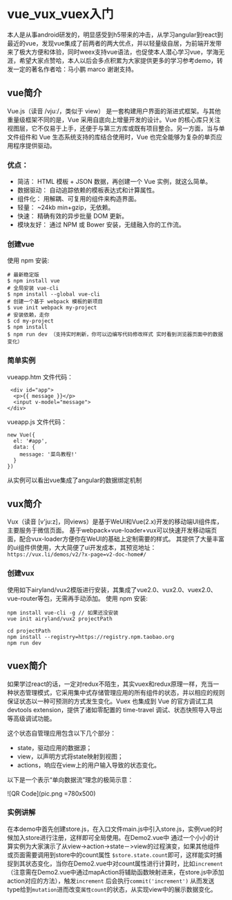 # vue_vux_vuex入门
本人是从事android研发的，明显感受到h5带来的冲击，从学习angular到react到最近的vue，发现vue集成了前两者的两大优点，并以轻量级自居，为前端开发带来了极大方便和体验，同时weex支持vue语法，也促使本人潜心学习vue，学海无涯，希望大家点赞哈，本人以后会多点积累为大家提供更多的学习参考demo，转发一定的著名作者哈：马小鹏 marco 谢谢支持。
## vue简介
Vue.js（读音 /vjuː/，类似于 view） 是一套构建用户界面的渐进式框架。与其他重量级框架不同的是，Vue 采用自底向上增量开发的设计。Vue 的核心库只关注视图层，它不仅易于上手，还便于与第三方库或既有项目整合。另一方面，当与单文件组件和 Vue 生态系统支持的库结合使用时，Vue 也完全能够为复杂的单页应用程序提供驱动。
### 优点：
* 简洁： HTML 模板 + JSON 数据，再创建一个 Vue 实例，就这么简单。
* 数据驱动： 自动追踪依赖的模板表达式和计算属性。
* 组件化： 用解耦、可复用的组件来构造界面。
* 轻量： ~24kb min+gzip，无依赖。
* 快速： 精确有效的异步批量 DOM 更新。
* 模块友好： 通过 NPM 或 Bower 安装，无缝融入你的工作流。

### 创建vue
使用 npm 安装:

```
# 最新稳定版
$ npm install vue
# 全局安装 vue-cli
$ npm install --global vue-cli
# 创建一个基于 webpack 模板的新项目
$ vue init webpack my-project
# 安装依赖，走你
$ cd my-project
$ npm install
$ npm run dev （支持实时刷新，你可以边编写代码修改样式 实时看到浏览器页面中的数据变化）
```
### 简单实例
vueapp.htm 文件代码：

```
 <div id="app">
  <p>{{ message }}</p>
  <input v-model="message">
</div>
```
vueapp.js 文件代码：

```
new Vue({
  el: '#app',
  data: {
    message: '菜鸟教程!'
  }
})
```
从实例可以看出vue集成了angular的数据绑定机制

## vux简介
Vux（读音 [v'ju:z]，同views）是基于WeUI和Vue(2.x)开发的移动端UI组件库，主要服务于微信页面。
基于webpack+vue-loader+vux可以快速开发移动端页面，配合vux-loader方便你在WeUI的基础上定制需要的样式。
其提供了大量丰富的ui组件供使用，大大简便了ui开发成本，其预览地址：`https://vux.li/demos/v2/?x-page=v2-doc-home#/`

### 创建vux
使用如下airyland/vux2模版进行安装，其集成了vue2.0、vux2.0、vuex2.0、vue-router等包，无需再手动添加。
使用 npm 安装:

```
npm install vue-cli -g // 如果还没安装
vue init airyland/vux2 projectPath

cd projectPath
npm install --registry=https://registry.npm.taobao.org
npm run dev
```
## vuex简介
如果学过react的话，一定对redux不陌生，其实vuex和redux原理一样，充当一种状态管理模式，它采用集中式存储管理应用的所有组件的状态，并以相应的规则保证状态以一种可预测的方式发生变化。Vuex 也集成到 Vue 的官方调试工具 devtools extension，提供了诸如零配置的 time-travel 调试、状态快照导入导出等高级调试功能。

这个状态自管理应用包含以下几个部分：

* state，驱动应用的数据源；
* view，以声明方式将state映射到视图；
* actions，响应在view上的用户输入导致的状态变化。

以下是一个表示“单向数据流”理念的极简示意：

 
![QR Code](pic.png =780x500)


### 实例讲解
在本demo中首先创建store.js，在入口文件main.js中引入store.js，实例vue的时候加入store进行注册，这样即可全局使用。在Demo2.vue中 通过一个小小的计算实例为大家演示了从view->action->state－>view的过程演变，如果其他组件或页面需要调用到store中的count属性 `$store.state.count`即可，这样能实时捕捉到其状态变化，当你在Demo2.vue中对count属性进行计算时，比如`increment` （注意需在Demo2.vue中通过mapAction将辅助函数映射进来，在store.js中添加action对应的方法），触发`increment` 后会执行`commit('increment')` 从而发送type给到`mutation`进而改变`属性count`的状态，从实现view中的展示数据变化。


 
